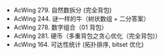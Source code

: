 * AcWing 279. 自然数拆分 (完全背包)
* AcWing 244. 谜一样的牛（树状数组 + 二分答案）
* AcWing 278. 数字组合（01 背包）
* AcWing 281. 硬币（多重背包之贪心优化（完全背包)）
* AcWing 164. 可达性统计 (拓扑排序, bitset 优化)
